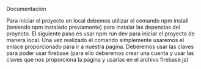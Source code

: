 Documentación 

Para iniciar el proyecto en local debemos utilizar el comando npm install (teniendo npm instalado previamente) para instalar las depencias del proyecto.
El siguiente paso es usar npm run dev para iniciar el proyecto de manera local. Una vez realizado el comando simplemente usaremos el enlace proporcionado para ir a nuestra pagina.
Deberemos usar las claves para poder usar firebase (para ello deberemos crear una cuenta y usar las claves que nos proporciona la pagina y usarlas en el archivo firebase.js) 
